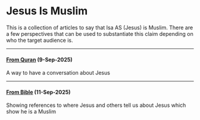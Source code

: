 # Jesus Is Muslim

This is a collection of articles to say that Isa AS (Jesus) is Muslim. There are a few perspectives that can be used to substantiate this claim depending on who the target audience is.

---

#### [From Quran](/jesus_is_muslim/from_quran) (9-Sep-2025)
A way to have a conversation about Jesus

---

#### [From Bible](/jesus_is_muslim/from_bible) (11-Sep-2025)
Showing references to where Jesus and others tell us about Jesus which show he is a Muslim